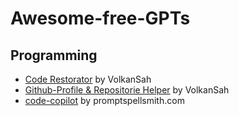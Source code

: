 # Awesome-free-GPTs

## Programming

- [Code Restorator](https://chatgpt.com/g/g-yTY9336jX-code-restorator) by VolkanSah
- [Github-Profile & Repositorie Helper](https://chatgpt.com/g/g-HBNMrjPNU-git-repo-manager) by VolkanSah
- [code-copilot](https://chatgpt.com/g/g-2DQzU5UZl-code-copilot) by promptspellsmith.com
